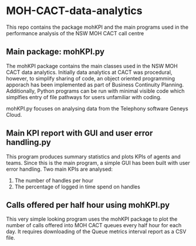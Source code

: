 # MOH-CACT-data-analytics
This repo contains the package mohKPI and the main programs used in the performance analysis of the NSW MOH CACT call centre


## Main package: mohKPI.py 

The mohKPI package contains the main classes used in the NSW MOH CACT data analytics.  Initially data analytics at CACT was procedural, however, to simplify sharing of code, an object oriented programming apporach has been implemented as part of Business Continuity Planning.  Additionally, Python programs can be run with minimal visible code which simplfies entry of file pathways for users unfamiliar with coding.

mohKPI.py focuses on analysing data from the Telephony software Geneys Cloud.  

## Main KPI report with GUI and user error handling.py
This program produces summary statistics and plots KPIs of agents and teams.  Since this is the main program, a simple GUI has been built with user error handling.  Two main KPIs are analysed:
1) The number of handles per hour
2) The percentage of logged in time spend on handles

## Calls offered per half hour using mohKPI.py
This very simple looking program uses the mohKPI package to plot the number of calls offered into MOH CACT queues every half hour for each day.  It requires downloading of the Queue metrics interval report as a CSV file.
